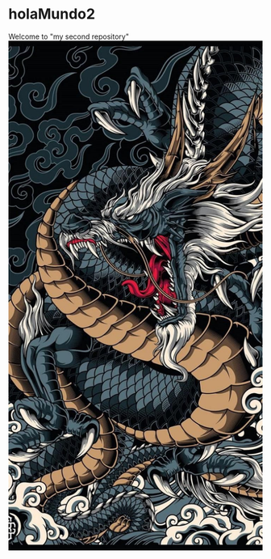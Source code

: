 # holaMundo2
Welcome to "my second repository"
![imagen que me tope en los internetes](/images/17b0ba35818d3cd6cc4a6d6bc6eeb713.jpg)